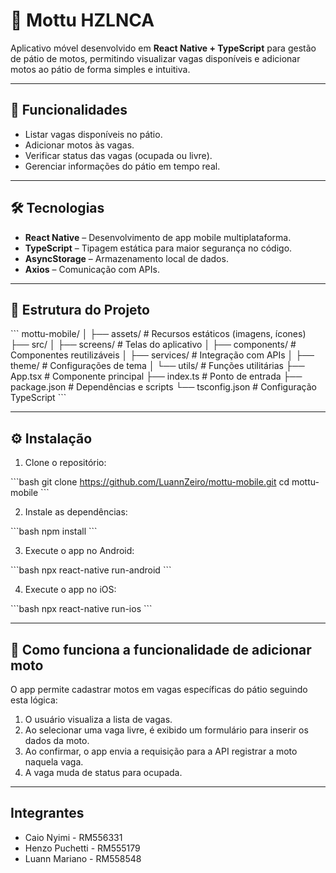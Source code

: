 
# 📱 Mottu HZLNCA

Aplicativo móvel desenvolvido em **React Native + TypeScript** para gestão de pátio de motos, permitindo visualizar vagas disponíveis e adicionar motos ao pátio de forma simples e intuitiva.

---

## 🚀 Funcionalidades

- Listar vagas disponíveis no pátio.
- Adicionar motos às vagas.
- Verificar status das vagas (ocupada ou livre).
- Gerenciar informações do pátio em tempo real.

---

## 🛠 Tecnologias

- **React Native** – Desenvolvimento de app mobile multiplataforma.  
- **TypeScript** – Tipagem estática para maior segurança no código.  
- **AsyncStorage** – Armazenamento local de dados.  
- **Axios** – Comunicação com APIs.  

---

## 📁 Estrutura do Projeto

\`\`\`
mottu-mobile/
│
├── assets/             # Recursos estáticos (imagens, ícones)
├── src/
│   ├── screens/       # Telas do aplicativo
│   ├── components/    # Componentes reutilizáveis
│   ├── services/      # Integração com APIs
│   ├── theme/         # Configurações de tema
│   └── utils/         # Funções utilitárias
├── App.tsx            # Componente principal
├── index.ts           # Ponto de entrada
├── package.json       # Dependências e scripts
└── tsconfig.json      # Configuração TypeScript
\`\`\`

---

## ⚙️ Instalação

1. Clone o repositório:

\`\`\`bash
git clone https://github.com/LuannZeiro/mottu-mobile.git
cd mottu-mobile
\`\`\`

2. Instale as dependências:

\`\`\`bash
npm install
\`\`\`

3. Execute o app no Android:

\`\`\`bash
npx react-native run-android
\`\`\`

4. Execute o app no iOS:

\`\`\`bash
npx react-native run-ios
\`\`\`

---

## 📌 Como funciona a funcionalidade de adicionar moto

O app permite cadastrar motos em vagas específicas do pátio seguindo esta lógica:

1. O usuário visualiza a lista de vagas.
2. Ao selecionar uma vaga livre, é exibido um formulário para inserir os dados da moto.
3. Ao confirmar, o app envia a requisição para a API registrar a moto naquela vaga.
4. A vaga muda de status para ocupada.

---

## Integrantes

- Caio Nyimi - RM556331
- Henzo Puchetti - RM555179
- Luann Mariano - RM558548
